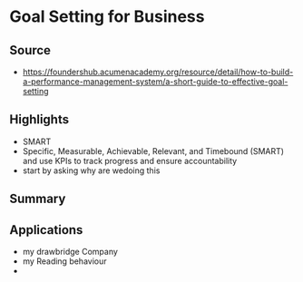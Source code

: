 # Goal Setting for Business

## Source
- https://foundershub.acumenacademy.org/resource/detail/how-to-build-a-performance-management-system/a-short-guide-to-effective-goal-setting


## Highlights
- SMART
- Specific, Measurable, Achievable, Relevant, and Timebound (SMART) and use KPIs to track progress and ensure accountability
- start by asking why are wedoing this 


## Summary

## Applications
- my drawbridge Company
- my Reading behaviour
- 


